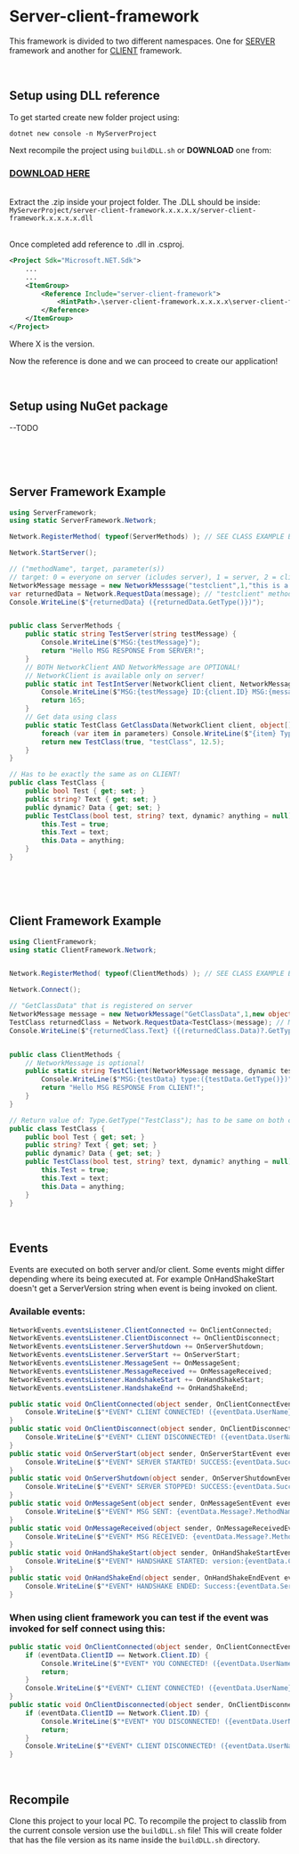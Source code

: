 


<h1>Server-client-framework</h1>

This framework is divided to two different namespaces. One for <u>SERVER</u> framework and another for <u>CLIENT</u> framework.

<br>
<h2>Setup using DLL reference</h2>
To get started create new folder project using:<br>

<code>dotnet new console -n MyServerProject</code>

Next recompile the project using ```buildDLL.sh``` or <b>DOWNLOAD</b> one from:<h3>[DOWNLOAD HERE](https://github.com/Razer223/server-client-framework/releases/tag/test)</h3>

<br>
Extract the .zip inside your project folder. The .DLL should be inside:<br>
<code>MyServerProject/server-client-framework.x.x.x.x/server-client-framework.x.x.x.x.dll</code>
<br><br>

Once completed add reference to .dll in .csproj.

```xml
<Project Sdk="Microsoft.NET.Sdk">
    ...
    ...
    <ItemGroup>
        <Reference Include="server-client-framework">
            <HintPath>.\server-client-framework.x.x.x.x\server-client-framework.x.x.x.x.dll</HintPath>
        </Reference>
    </ItemGroup>
</Project>
```
Where X is the version.

Now the reference is done and we can proceed to create our application!

<br>
<h2>Setup using NuGet package</h2>
--TODO

<br><br><br>
<h2>Server Framework Example</h2>

```C#
using ServerFramework;
using static ServerFramework.Network;

Network.RegisterMethod( typeof(ServerMethods) ); // SEE CLASS EXAMPLE BELOW!

Network.StartServer();

// ("methodName", target, parameter(s))
// target: 0 = everyone on server (icludes server), 1 = server, 2 = client with id: 2, -4 = everyone else expect client 4 
NetworkMessage message = new NetworkMesssage("testclient",1,"this is a parameter");
var returnedData = Network.RequestData(message); // "testclient" method returns string! (see client example)
Console.WriteLine($"{returnedData} ({returnedData.GetType()})");


public class ServerMethods {
    public static string TestServer(string testMessage) {
        Console.WriteLine($"MSG:{testMessage}");
        return "Hello MSG RESPONSE From SERVER!";
    }
    // BOTH NetworkClient AND NetworkMessage are OPTIONAL!
    // NetworkClient is available only on server!
    public static int TestIntServer(NetworkClient client, NetworkMessage message, string testMessage) {
        Console.WriteLine($"MSG:{testMessage} ID:{client.ID} MSG:{message.Hash}");
        return 165;
    }
    // Get data using class
    public static TestClass GetClassData(NetworkClient client, object[] parameters) {
        foreach (var item in parameters) Console.WriteLine($"{item} Type:{item.GetType()}");
        return new TestClass(true, "testClass", 12.5);
    }
}

// Has to be exactly the same as on CLIENT!
public class TestClass {
    public bool Test { get; set; }
    public string? Text { get; set; }
    public dynamic? Data { get; set; }
    public TestClass(bool test, string? text, dynamic? anything = null) {
        this.Test = true;
        this.Text = text;
        this.Data = anything;
    }
}
```

<br><br><br>
<h2>Client Framework Example</h2>

```C#
using ClientFramework;
using static ClientFramework.Network;


Network.RegisterMethod( typeof(ClientMethods) ); // SEE CLASS EXAMPLE BELOW!

Network.Connect();

// "GetClassData" that is registered on server
NetworkMessage message = new NetworkMessage("GetClassData",1,new object[] {123,true,"test"});
TestClass returnedClass = Network.RequestData<TestClass>(message); // Make pointer for TestClass Type
Console.WriteLine($"{returnedClass.Text} ({(returnedClass.Data)?.GetType()})");


public class ClientMethods {
    // NetworkMessage is optional!
    public static string TestClient(NetworkMessage message, dynamic testData) {
        Console.WriteLine($"MSG:{testData} type:({testData.GetType()})");
        return "Hello MSG RESPONSE From CLIENT!";
    }
}

// Return value of: Type.GetType("TestClass"); has to be same on both client and server!!
public class TestClass {
    public bool Test { get; set; }
    public string? Text { get; set; }
    public dynamic? Data { get; set; }
    public TestClass(bool test, string? text, dynamic? anything = null) {
        this.Test = true;
        this.Text = text;
        this.Data = anything;
    }
}
```

<br>
<h2>Events</h2>
Events are executed on both server and/or client. Some events might differ depending where its being executed at. For example OnHandShakeStart doesn't get a ServerVersion string when event is being invoked on client.

<br>
<h3>Available events:</h3>

```C#
NetworkEvents.eventsListener.ClientConnected += OnClientConnected;
NetworkEvents.eventsListener.ClientDisconnect += OnClientDisconnect;
NetworkEvents.eventsListener.ServerShutdown += OnServerShutdown;
NetworkEvents.eventsListener.ServerStart += OnServerStart;
NetworkEvents.eventsListener.MessageSent += OnMessageSent;
NetworkEvents.eventsListener.MessageReceived += OnMessageReceived;
NetworkEvents.eventsListener.HandshakeStart += OnHandShakeStart;
NetworkEvents.eventsListener.HandshakeEnd += OnHandShakeEnd;
```

```C#
public static void OnClientConnected(object sender, OnClientConnectEvent eventData){
    Console.WriteLine($"*EVENT* CLIENT CONNECTED! ({eventData.UserName} ID:{eventData.ClientID} SUCCESS:{eventData.Success})");
}
public static void OnClientDisconnect(object sender, OnClientDisconnectEvent eventData){
    Console.WriteLine($"*EVENT* CLIENT DISCONNECTED! ({eventData.UserName} ID:{eventData.ClientID} SUCCESS:{eventData.Success})");
}
public static void OnServerStart(object sender, OnServerStartEvent eventData){
    Console.WriteLine($"*EVENT* SERVER STARTED! SUCCESS:{eventData.Success}");
}
public static void OnServerShutdown(object sender, OnServerShutdownEvent eventData){
    Console.WriteLine($"*EVENT* SERVER STOPPED! SUCCESS:{eventData.Success}");
}
public static void OnMessageSent(object sender, OnMessageSentEvent eventData){
    Console.WriteLine($"*EVENT* MSG SENT: {eventData.Message?.MethodName}");
}
public static void OnMessageReceived(object sender, OnMessageReceivedEvent eventData){
    Console.WriteLine($"*EVENT* MSG RECEIVED: {eventData.Message?.MethodName}");
}
public static void OnHandShakeStart(object sender, OnHandShakeStartEvent eventData){
    Console.WriteLine($"*EVENT* HANDSHAKE STARTED: version:{eventData.ClientVersion}, username:{eventData.UserName}");
}
public static void OnHandShakeEnd(object sender, OnHandShakeEndEvent eventData){
    Console.WriteLine($"*EVENT* HANDSHAKE ENDED: Success:{eventData.ServerVersion}, Code:{eventData.ErrorCode}");
}
```

<h3>When using client framework you can test if the event was invoked for self connect using this:</h3>

```C#
public static void OnClientConnected(object sender, OnClientConnectEvent eventData){
    if (eventData.ClientID == Network.Client.ID) {
        Console.WriteLine($"*EVENT* YOU CONNECTED! ({eventData.UserName} ID:{eventData.ClientID} SUCCESS:{eventData.Success})");
        return;
    }
    Console.WriteLine($"*EVENT* CLIENT CONNECTED! ({eventData.UserName} ID:{eventData.ClientID})");
}
public static void OnClientDisconnected(object sender, OnClientDisconnectEvent eventData){
    if (eventData.ClientID == Network.Client.ID) {
        Console.WriteLine($"*EVENT* YOU DISCONNECTED! ({eventData.UserName} ID:{eventData.ClientID} SUCCESS:{eventData.Success})");
        return;
    }
    Console.WriteLine($"*EVENT* CLIENT DISCONNECTED! ({eventData.UserName} ID:{eventData.ClientID} SUCCESS:{eventData.Success})");
}
```
<br>
<h2>Recompile</h2>
Clone this project to your local PC.
To recompile the project to classlib from the current console version use the <code>buildDLL.sh</code> file!
This will create folder that has the file version as its name inside the <code>buildDLL.sh</code>  directory.